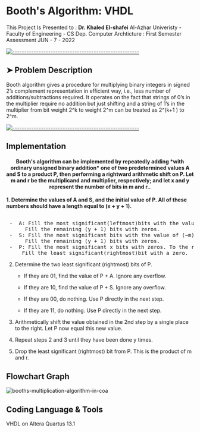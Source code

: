# Booth's Algorithm: VHDL

This Project Is Presented to : **Dr. Khaled El-shafei** 
Al-Azhar Univeristy - Faculty of Engineering - CS Dep.
Computer Archticture : First Semester Assessment 
JUN - 7 - 2022


[![-----------------------------------------------------](https://raw.githubusercontent.com/andreasbm/readme/master/assets/lines/colored.png)](#problem)

## ➤ Problem Description

Booth algorithm gives a procedure for multiplying binary integers in signed 2’s
complement representation in efficient way, i.e., less number of additions/subtractions required.
It operates on the fact that strings of 0’s in the multiplier require no addition 
but just shifting and a string of 1’s in the multiplier from bit weight 2^k to weight 2^m 
can be treated as 2^(k+1 ) to 2^m.


[![-----------------------------------------------------](https://raw.githubusercontent.com/andreasbm/readme/master/assets/lines/colored.png)](#implementation)

## Implementation
<p align="center">
 
<h4 align="center">Booth's algorithm can be implemented by repeatedly adding *with ordinary unsigned binary addition*
one of two predetermined values A and S to a product P, then performing a rightward arithmetic shift on P.
Let m and r be the multiplicand and multiplier, respectively; and let x and y represent the number of bits in m and r..</h4>

 <b>1.	Determine the values of A and S, and the initial value of P. All of these numbers should have a length equal to (x + y + 1).</b></br>
 <pre>  
 -	A: Fill the most significant(leftmost)bits with the value of m.
      Fill the remaining (y + 1) bits with zeros. 
 -	S: Fill the most significant bits with the value of (−m) in two's complement notation.
      Fill the remaining (y + 1) bits with zeros.  
 -	P: Fill the most significant x bits with zeros. To the right of this, append the value of r.
     Fill the least significant(rightmost)bit with a zero.
</pre> 



</p>



  
2.	Determine the two least significant (rightmost) bits of P.

      -	If they are 01, find the value of P + A. Ignore any overflow.
   
      -	If they are 10, find the value of P + S. Ignore any overflow.
   
      -	If they are 00, do nothing. Use P directly in the next step.
   
      -	If they are 11, do nothing. Use P directly in the next step.
      
   
3.	Arithmetically shift the value obtained in the 2nd step by a single place to the right. Let P now equal this new value.

4.	Repeat steps 2 and 3 until they have been done y times.

5.	Drop the least significant (rightmost) bit from P. This is the product of m and r.
</p>




## Flowchart Graph

![booths-multiplication-algorithm-in-coa](https://user-images.githubusercontent.com/76535950/148575611-d9195c5f-bbcc-4163-b8ed-3966134017d8.png)


## Coding Language & Tools
VHDL on Altera Quartus 13.1
